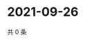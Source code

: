 # 2021-09-26

共 0 条

<!-- BEGIN WEIBO -->
<!-- 最后更新时间 Sun Sep 26 2021 14:15:37 GMT+0800 (China Standard Time) -->

<!-- END WEIBO -->
